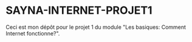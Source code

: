 # SAYNA-INTERNET-PROJET1
Ceci est mon dépôt pour le projet 1 du module "Les basiques: Comment Internet fonctionne?".
